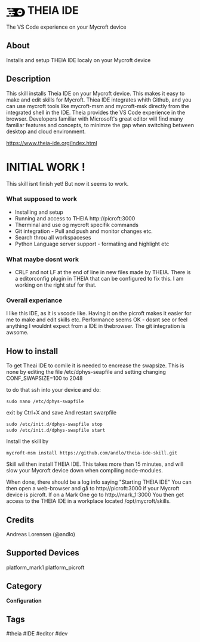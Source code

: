 # <img src='theia.png' card_color='#40DBB0' width='50' style='vertical-align:bottom'/> THEIA IDE
The VS Code experience on your Mycroft device

## About
Installs and setup THEIA IDE localy on your Mycroft device


## Description
This skill installs Theia IDE on your Mycroft device. This makes it easy to make and edit skills for Mycroft. Thiea IDE integrates whith Github, and you can use mycroft tools like mycroft-msm and mycroft-msk directly from the integrated shell in the IDE.
Theia provides the VS Code experience in the browser. Developers familiar with Microsoft's great editor will find many familiar features and concepts, to minimze the gap when switching between desktop and cloud environment.

https://www.theia-ide.org/index.html


# INITIAL WORK !
This skill isnt finish yet! But now it seems to work.

### What supposed to work
* Installing and setup
* Running and access to THEIA http://picroft:3000
* Therminal and use og mycroft specifik commands
* Git integration - Pull and push and monitor changes etc.
* Search throu all workspaceses
* Python Language server support - formatiing and highlight etc

### What maybe dosnt work
* CRLF and not LF at the end of line in new files made by THEIA. There is a editorconfig plugin in THEIA that can be configured to fix this. I am working on the right stuf for that.
 

### Overall experiance
I like this IDE, as it is vscode like. Having it on the picroft makes it easier for me to make and edit skills etc.
Performance seems OK - dosnt see or feel anything I wouldnt expect from a IDE in thebrowser.
The git integration is awsome.

## How to install
To get Theai IDE to comile it is needed to encrease the swapsize. This is none by editing the file /etc/dphys-seapfile and setting changing CONF_SWAPSIZE=100 to 2048

to do that ssh into your device and do:
```
sudo nano /etc/dphys-swapfile
```
exit by Ctrl+X and save
And restart swarpfile
```
sudo /etc/init.d/dphys-swapfile stop
sudo /etc/init.d/dphys-swapfile start
```

Install the skill by
```
mycroft-msm install https://github.com/andlo/theia-ide-skill.git
```
Skill wil then install THEIA IDE. This takes more than 15 minutes, and will slow your Mycroft device down when compiling node-modules.

When done, there should be a log info saying "Starting THEIA IDE"
You can then open a web-browser and gå to http://picroft:3000 if your Mycroft device is picroft. If on a Mark One go to http://mark_1:3000
You then get access to the THEIA IDE in a workplace located /opt/mycroft/skills.


## Credits
Andreas Lorensen (@andlo)

## Supported Devices
platform_mark1 platform_picroft

## Category
**Configuration**

## Tags
#theia
#IDE
#editor
#dev
